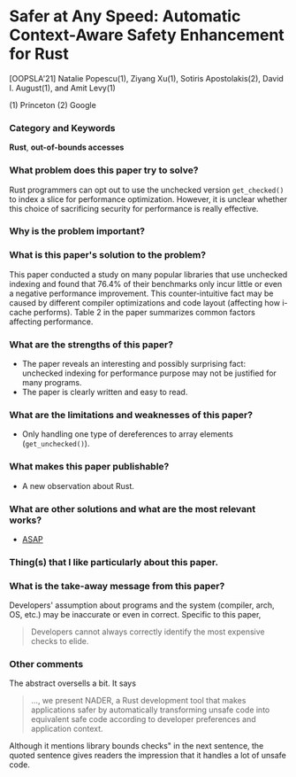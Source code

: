 # Safer at Any Speed: Automatic Context-Aware Safety Enhancement for Rust

[OOPSLA'21]
Natalie Popescu(1), Ziyang Xu(1), Sotiris Apostolakis(2), David I. August(1), and Amit Levy(1)

(1) Princeton
(2) Google

### Category and Keywords
**Rust**, **out-of-bounds accesses**

### What problem does this paper try to solve?
Rust programmers can opt out to use the unchecked version `get_checked()` to
index a slice for performance optimization. However, it is unclear whether this
choice of sacrificing security for performance is really effective.

### Why is the problem important?

### What is this paper's solution to the problem?
This paper conducted a study on many popular libraries that use unchecked
indexing and found that 76.4% of their benchmarks only incur little or even a
negative performance improvement. This counter-intuitive fact may be caused by
different compiler optimizations and code layout (affecting how i-cache
performs). Table 2 in the paper summarizes common factors affecting performance.

### What are the strengths of this paper?
- The paper reveals an interesting and possibly surprising fact: unchecked
  indexing for performance purpose may not be justified for many programs.
- The paper is clearly written and easy to read.

### What are the limitations and weaknesses of this paper?
- Only handling one type of dereferences to array elements (`get_unchecked()`).

### What makes this paper publishable?
- A new observation about Rust.

### What are other solutions and what are the most relevant works?
- [ASAP](https://www.unibw.de/patch/papers/oakland15.pdf)

### Thing(s) that I like particularly about this paper.

### What is the take-away message from this paper?
Developers' assumption about programs and the system (compiler, arch, OS, etc.)
may be inaccurate or even in correct. Specific to this paper,

> Developers cannot always correctly identify the most expensive checks to elide.

### Other comments
The abstract oversells a bit. It says

> ..., we present NADER, a Rust development tool that makes applications safer
by automatically transforming unsafe code into equivalent safe code according
to developer preferences and application context.

Although it mentions library bounds checks" in the next sentence, the quoted
sentence gives readers the impression that it handles a lot of unsafe code.
